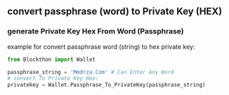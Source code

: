 ## convert passphrase (word) to Private Key (HEX)

### generate Private Key Hex From Word (Passphrase)

example for convert passphrase word (string) to hex private key:

```python
from Blockthon import Wallet

passphrase_string = 'Mmdrza.Com' # Can Enter Any Word
# convert To Private Key Hex:
privatekey = Wallet.Passphrase_To_PrivateKey(passphrase_string)
```